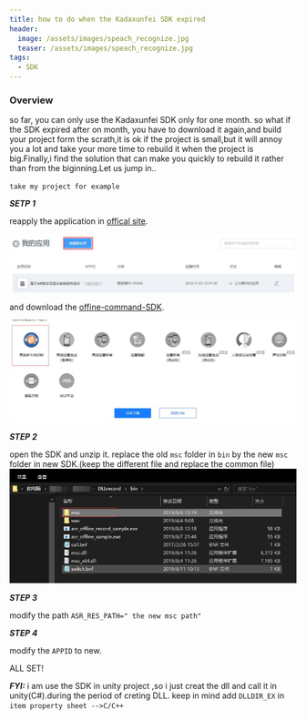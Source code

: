 ```yaml
---
title: how to do when the Kadaxunfei SDK expired
header:
  image: /assets/images/speach_recognize.jpg
  teaser: /assets/images/speach_recognize.jpg
tags:
  - SDK
---
```

### Overview

so far, you can only use the Kadaxunfei SDK only for one month. so what if the SDK expired after on  month, you have to download it again,and build your project form the scrath,it is ok if the project is small,but it will annoy you a lot and take your more time to rebuild it when the project is big.Finally,i find the solution that can make you quickly to rebuild it rather than from the biginning.Let us jump in..

`take my project for example`

***SETP 1***

reapply the application in <a href="https://www.xfyun.cn/">offical site</a>.

![application](/assets/images/application.jpg)

and download the <a href="https://www.xfyun.cn/sdk/dispatcher">offine-command-SDK</a>.

![offline_sdk](/assets/images/offine_sdk.jpg)

***STEP 2***

open the SDK and unzip it. replace the old `msc` folder in `bin` by the new `msc` folder in new SDK.(keep the different file and replace the common file)
![msc](/assets/images/msc.jpg)

***STEP 3***

modify the path `ASR_RES_PATH=" the new msc path"`

***STEP 4***

modify the `APPID` to new.

ALL SET!

***FYI:*** i am use the SDK in unity project ,so i just creat the dll and call it in unity(C#).during  the period of creting  DLL. keep in mind add `DLLDIR_EX` in  `item property sheet -->C/C++`




